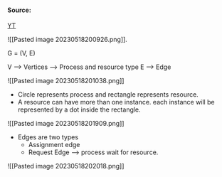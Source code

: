 #### Source:
[YT](https://www.youtube.com/watch?v=7Z5gQSn4O3o&list=PLXj4XH7LcRfDrdQuJTHIPmKMpa7eYVaPm&index=40)


![[Pasted image 20230518200926.png]].

G = (V, E)

V --> Vertices -->  Process and resource type
E --> Edge

![[Pasted image 20230518201038.png]]

* Circle represents process and rectangle represents resource.
* A resource can have more than one instance. each instance will be represented by a dot inside the rectangle.

![[Pasted image 20230518201909.png]]

* Edges are two types
	* Assignment edge
	* Request Edge --> process wait for resource.

![[Pasted image 20230518202018.png]]




